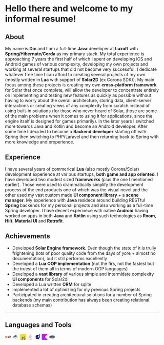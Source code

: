 # Hello there and welcome to my informal resume! 

## About
My name is **Din** and I am a full-time **Java** developer at **Luxoft** with **Spring/Hibernate/Corda** as my primary stack. My total experience is approaching 7 years the first half of which I spent on developing iOS and Android games of various complexity, developing my own projects and working at several startups that did not become very successful. I dedicate whatever free time I can afford to creating several projects of my own (mostly written in **Lua** with support of **Solar2D** (ex Corona SDK)). My main focus among these projects is creating my own **cross-platform framework** for Solar that once complete, will allow the developer to concentrate entirely on implementing and testing new features as quickly as possible without having to worry about the overall architecture, storing data, client-server interactions or creating views of any complexity from scratch instead of using built-in solutions (for those who never heard of Solar, those are some of the main problems when it comes to using it for applications, since the engine itself is designed for games primarily). In the later years I switched more towards Java and Kotlin and become an Android developer. After some time I decided to become a **Backend developer** starting off with Spring then switching to PHP/Laravel and then returning back to Spring with more knowledge and erxperience.

## Experience
I have several years of commerical **Lua** (also mostly Corona/Solar) development experience at various startups, **both game and app oriented**. I have developed two modest sized **frameworks** (plus the one I mentioned earlier). Those were used to drammatically simplify the development process of the end products one of which was the visual novel and the other used my vast custom made **UI component library** + a **scene manager**. 
My experience with **Java** residece around building RESTful **Spring** backends for my personal projects and also working as a full-time Spring developer. I have decent experinece with native **Android** having worked on apps in both **Java** and **Kotlin** using such technologies as **Room**, **Hilt**, **Material UI** and **Retrofit**. 

## Achievements
- Developed **Solar Engine framework**. Even though the state of it is trully frightening (lots of poor quality code from the days of yore + almost no documentation), but it still performs excellently
- Developed a **Lua OOP implementation** (not the firs, not the fastest but the truest of them all in terms of modern OOP languages)
- Developed a **vast library** of various simple and intermidate complexity **UI components** for Solar2d
- Developed a Lua written **ORM** for sqlite
- Implemented a lot of optimizing for my previous Spring projects
- Participated in creating architectural solutions for a number of Spring backends (my main contribution has always been creating relational database schemas)

****

## Languages and Tools

<code><img height="20" src="https://raw.githubusercontent.com/github/explore/80688e429a7d4ef2fca1e82350fe8e3517d3494d/topics/git/git.png"></code>
<code><img height="20" src="https://raw.githubusercontent.com/github/explore/80688e429a7d4ef2fca1e82350fe8e3517d3494d/topics/python/python.png"></code>
<code><img height="20" src="https://raw.githubusercontent.com/github/explore/80688e429a7d4ef2fca1e82350fe8e3517d3494d/topics/javascript/javascript.png"></code>
<code><img height="20" src="https://raw.githubusercontent.com/github/explore/80688e429a7d4ef2fca1e82350fe8e3517d3494d/topics/java/java.png"></code>
<code><img height="20" src="https://raw.githubusercontent.com/github/explore/80688e429a7d4ef2fca1e82350fe8e3517d3494d/topics/lua/lua.png"></code>
<code><img height="20" src="https://raw.githubusercontent.com/github/explore/80688e429a7d4ef2fca1e82350fe8e3517d3494d/topics/kotlin/kotlin.png"></code>
<code><img height="20" src="https://raw.githubusercontent.com/github/explore/80688e429a7d4ef2fca1e82350fe8e3517d3494d/topics/php/php.png"></code>
